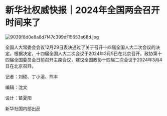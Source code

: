 # 新华社权威快报｜2024年全国两会召开时间来了

![9039f8d0e8a8d7f47c399df15653e68d.jpg](https://raw.githubusercontent.com/qqhsx/qqnews_image/main/新华社权威快报｜2024年全国两会召开时间来了/9039f8d0e8a8d7f47c399df15653e68d.jpg)

全国人大常委会会议12月29日表决通过了关于召开十四届全国人大二次会议的决定。根据决定，十四届全国人大二次会议于2024年3月5日在北京召开。政协第十四届全国委员会日前召开主席会议，建议全国政协十四届二次会议于2024年3月4日在北京召开。

记者：刘硕、丁小溪、熊丰

编辑：沈文

设计：苗夏阳

新华社国内部出品

